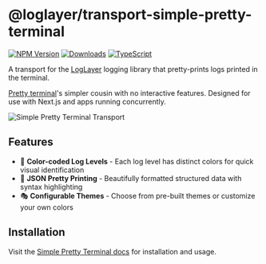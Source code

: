 # @loglayer/transport-simple-pretty-terminal

[![NPM Version](https://img.shields.io/npm/v/@loglayer/transport-simple-pretty-terminal)](https://www.npmjs.com/package/@loglayer/transport-simple-pretty-terminal)
[![Downloads](https://img.shields.io/npm/dm/@loglayer/transport-simple-pretty-terminal)](https://www.npmjs.com/package/@loglayer/transport-simple-pretty-terminal)
[![TypeScript](https://img.shields.io/badge/TypeScript-Yes-blue)](https://www.typescriptlang.org/)

A transport for the [LogLayer](https://loglayer.dev) logging library that pretty-prints logs printed in the terminal.

[Pretty terminal](https://loglayer.dev/transports/pretty-terminal)'s simpler cousin with no interactive features. Designed for use with Next.js and apps running concurrently.

![Simple Pretty Terminal Transport](https://loglayer.dev/images/simple-pretty-terminal/terminal-inline.webp)

## Features

- 🎨 **Color-coded Log Levels** - Each log level has distinct colors for quick visual identification
- 💅 **JSON Pretty Printing** - Beautifully formatted structured data with syntax highlighting
- 🎭 **Configurable Themes** - Choose from pre-built themes or customize your own colors

## Installation

Visit the [Simple Pretty Terminal docs](https://loglayer.dev/transports/simple-pretty-terminal) for installation and usage.

